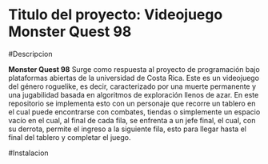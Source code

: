 # Titulo del proyecto: Videojuego Monster Quest 98

#Descripcion 

**Monster Quest 98** Surge como respuesta al proyecto de programación bajo plataformas abiertas de la universidad de Costa Rica. Este es un videojuego del género roguelike, es decir, caracterizado por una muerte permanente y una jugabilidad basada en algoritmos de exploración llenos de azar.  En este repositorio se implementa esto con un personaje que recorre un tablero en el cual puede encontrarse con combates, tiendas o simplemente un espacio vacío en el cual, al final de cada fila, se enfrenta a un jefe final, el cual, con su derrota, permite el ingreso a la siguiente fila, esto para llegar hasta el final del tablero y completar el juego.

#Instalacion
